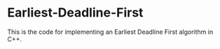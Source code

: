 # Earliest-Deadline-First
This is the code for implementing an Earliest Deadline First algorithm in C++. 
